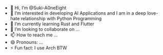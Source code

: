 - 👋 Hi, I’m @Suki-A0neEight
- 👀 I’m interested in developing AI Applications and I am in a deep love-hate relationship with Python Programming
- 🌱 I’m currently learning Rust and Flutter
- 💞️ I’m looking to collaborate on ...
- 📫 How to reach me ...
- 😄 Pronouns: ...
- ⚡ Fun fact: I use Arch BTW

<!---
Suki-A0neEight/Suki-A0neEight is a ✨ special ✨ repository because its `README.md` (this file) appears on your GitHub profile.
You can click the Preview link to take a look at your changes.
--->
